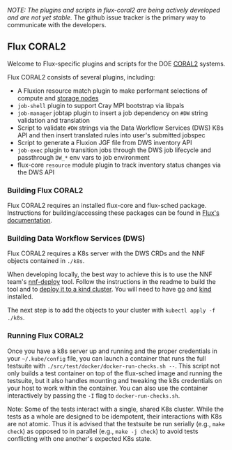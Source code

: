 
*NOTE: The plugins and scripts in flux-coral2 are being actively developed
and are not yet stable.* The github issue tracker is the primary way to
communicate with the developers.

## Flux CORAL2

Welcome to Flux-specific plugins and scripts for the
DOE [CORAL2](https://procurement.ornl.gov/rfp/CORAL2/) systems.

Flux CORAL2 consists of several plugins, including:
- A Fluxion resource match plugin to make performant selections of compute and [storage nodes](https://www.hpcwire.com/2021/02/18/livermores-el-capitan-supercomputer-hpe-rabbit-storage-nodes/)
- `job-shell` plugin to support Cray MPI bootstrap via libpals
- `job-manager` jobtap plugin to insert a job dependency on `#DW` string validation and translation
- Script to validate `#DW` strings via the Data Workflow Services (DWS) K8s API and then insert translated rules into user's submitted jobspec
- Script to generate a Fluxion JGF file from DWS inventory API
- `job-exec` plugin to transition jobs through the DWS job lifecycle and passthrough `DW_*` env vars to job environment
- flux-core `resource` module plugin to track inventory status changes via the DWS API

### Building Flux CORAL2

Flux CORAL2 requires an installed flux-core and flux-sched package.  Instructions
for building/accessing these packages can be found in
[Flux's documentation](https://flux-framework.readthedocs.io/en/latest/quickstart.html#building-the-code).

### Building Data Workflow Services (DWS)

Flux CORAL2 requires a K8s server with the DWS CRDs and the NNF objects contained in `./k8s`.

When developing locally, the best way to achieve this is to use the NNF team's [nnf-deploy](github.com/NearNodeFlash/nnf-deploy) tool. Follow the instructions in the readme to build the tool and to [deploy it to a kind cluster](github.com/NearNodeFlash/nnf-deploy#kind-cluster). You will need to have [go](https://go.dev/) and [kind](https://kind.sigs.k8s.io/) installed.

The next step is to add the objects to your cluster with `kubectl apply -f ./k8s`.

### Running Flux CORAL2

Once you have a k8s server up and running and the proper credentials in your `~/.kube/config` file, you can launch a container that runs the full testsuite with `./src/test/docker/docker-run-checks.sh --`.  This script not only builds a test container on top of the flux-sched image and running the testsuite, but it also handles mounting and tweaking the k8s credentials on your host to work within the container.  You can also use the container interactively by passing the `-I` flag to `docker-run-checks.sh`.

Note: Some of the tests interact with a single, shared K8s cluster.  While the tests as a whole are designed to be idempotent, their interactions with K8s are not atomic. Thus it is advised that the testsuite be run serially (e.g., `make check`) as opposed to in parallel (e.g., `make -j check`) to avoid tests conflicting with one another's expected K8s state.
